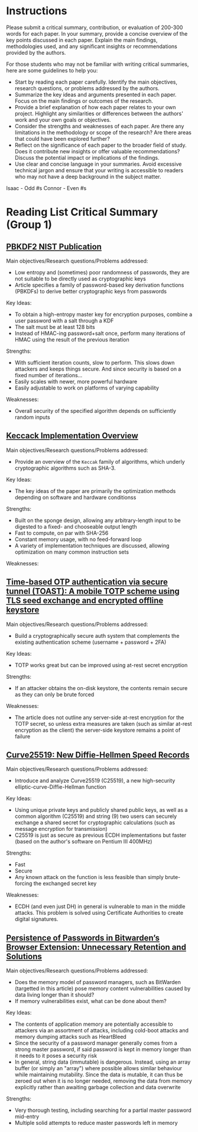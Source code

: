 # Instructions

Please submit a critical summary, contribution, or evaluation of 200-300 words for each paper. In your summary, provide a concise overview of the key points discussed in each paper. Explain the main findings, methodologies used, and any significant insights or recommendations provided by the authors.

For those students who may not be familiar with writing critical summaries, here are some guidelines to help you:

- Start by reading each paper carefully. Identify the main objectives, research questions, or problems addressed by the authors.
- Summarize the key ideas and arguments presented in each paper. Focus on the main findings or outcomes of the research.
- Provide a brief explanation of how each paper relates to your own project. Highlight any similarities or differences between the authors' work and your own goals or objectives.
- Consider the strengths and weaknesses of each paper. Are there any limitations in the methodology or scope of the research? Are there areas that could have been explored further?
- Reflect on the significance of each paper to the broader field of study. Does it contribute new insights or offer valuable recommendations? Discuss the potential impact or implications of the findings.
- Use clear and concise language in your summaries. Avoid excessive technical jargon and ensure that your writing is accessible to readers who may not have a deep background in the subject matter.

Isaac - Odd #s
Connor - Even #s

# Reading List Critical Summary (Group 1)

## [PBKDF2 NIST Publication](https://nvlpubs.nist.gov/nistpubs/Legacy/SP/nistspecialpublication800-132.pdf)

Main objectives/Research questions/Problems addressed:
- Low entropy and (sometimes) poor randomness of passwords, they are not suitable to be directly used as cryptographic keys
- Article specifies a family of password-based key derivation functions (PBKDFs) to derive better cryptographic keys from passwords

Key Ideas:
- To obtain a high-entropy master key for encryption purposes, combine a user password with a salt through a KDF
- The salt must be at least 128 bits
- Instead of HMAC-ing password+salt once, perform many iterations of HMAC using the result of the previous iteration

Strengths:
- With sufficient iteration counts, slow to perform. This slows down attackers and keeps things secure. And since security is based on a fixed number of iterations...
- Easily scales with newer, more powerful hardware
- Easily adjustable to work on platforms of varying capability

Weaknesses:
- Overall security of the specified algorithm depends on sufficiently random inputs

## [Keccack Implementation Overview](https://keccak.team/files/Keccak-implementation-3.2.pdf)

Main objectives/Research questions/Problems addressed:
- Provide an overview of the `Keccak` family of algorithms, which underly cryptographic algorithms such as SHA-3.

Key Ideas:
- The key ideas of the paper are primarily the optimization methods depending on software and hardware conditionss

Strengths:
- Built on the sponge design, allowing any arbitrary-length input to be digested to a fixed- and chooseable output length
- Fast to compute, on par with SHA-256
- Constant memory usage, with no feed-forward loop
- A variety of implementation techniques are discussed, allowing optimization on many common instruction sets

Weaknesses:

## [Time-based OTP authentication via secure tunnel (TOAST): A mobile TOTP scheme using TLS seed exchange and encrypted offline keystore](https://ieeexplore.ieee.org/abstract/document/6920371)

Main objectives/Research questions/Problems addressed:
- Build a cryptographically secure auth system that complements the existing authentication scheme (username + password + 2FA)

Key Ideas:
- TOTP works great but can be improved using at-rest secret encryption

Strengths:
- If an attacker obtains the on-disk keystore, the contents remain secure as they can only be brute forced

Weaknesses:
- The article does not outline any server-side at-rest encryption for the TOTP secret, so unless extra measures are taken (such as similar at-rest encryption as the client) the server-side keystore remains a point of failure

## [Curve25519: New Diffie-Hellmen Speed Records](https://link.springer.com/chapter/10.1007/11745853_14)

Main objectives/Research questions/Problems addressed:
- Introduce and analyze Curve25519 (C25519), a new high-security elliptic-curve-Diffie-Hellman function

Key Ideas:
- Using unique private keys and publicly shared public keys, as well as a common algorithm (C25519) and string (9) two users can securely exchange a shared secret for cryptographic calculations (such as message encryption for transmission)
- C25519 is just as secure as previous ECDH implementations but faster (based on the author's software on Pentium III 400MHz)

Strengths:
- Fast
- Secure
- Any known attack on the function is less feasible than simply brute-forcing the exchanged secret key

Weaknesses:
- ECDH (and even just DH) in general is vulnerable to man in the middle attacks. This problem is solved using Certificate Authorities to create digital signatures.

## [Persistence of Passwords in Bitwarden’s Browser Extension: Unnecessary Retention and Solutions](https://passcert-project.github.io/publication/2022/rafael-prates-thesis/2022_IST_MSc_Thesis_RafaelPrates.pdf)

Main objectives/Research questions/Problems addressed:
- Does the memory model of password managers, such as BitWarden (targetted in this article) pose memory content vulnerabilities caused by data living longer than it should?
- If memory vulnerabilities exist, what can be done about them?

Key Ideas:
- The contents of application memory are potentially accessible to attackers via an assortment of attacks, including cold-boot attacks and memory dumping attacks such as HeartBleed 
- Since the security of a password manager generally comes from a strong master password, if said password is kept in memory longer than it needs to it poses a security risk
- In general, string data (immutable) is dangerous. Instead, using an array buffer (or simply an "array") where possible allows similar behaviour while maintaining mutability. Since the data is mutable, it can thus be zeroed out when it is no longer needed, removing the data from memory explicitly rather than awaiting garbage collection and data overwrite

Strengths:
- Very thorough testing, including searching for a partial master password mid-entry
- Multiple solid attempts to reduce master passwords left in memory
